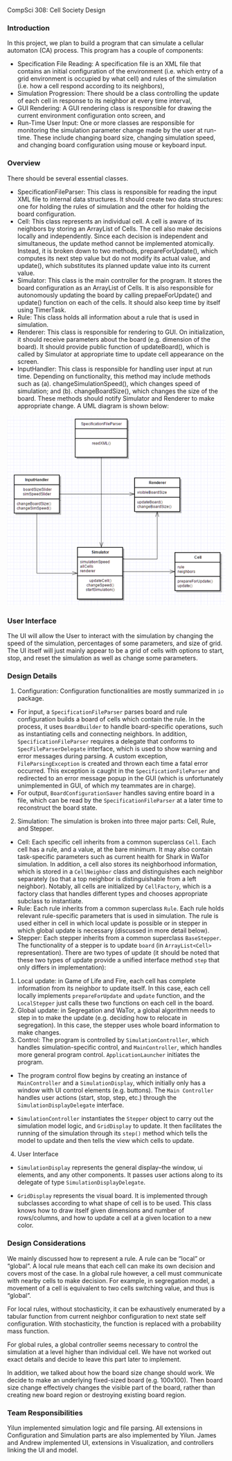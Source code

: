 CompSci 308: Cell Society Design

### Introduction
In this project, we plan to build a program that can simulate a cellular automaton (CA) process. This program has a couple of components:
- Specification File Reading: A specification file is an XML file that contains an initial configuration of the environment (i.e. which entry of a grid environment is occupied by what cell) and rules of the simulation (i.e. how a cell respond according to its neighbors),
- Simulation Progression: There should be a class controlling the update of each cell in response to its neighbor at every time interval,
- GUI Rendering: A GUI rendering class is responsible for drawing the current environment configuration onto screen, and
- Run-Time User Input: One or more classes are responsible for monitoring the simulation parameter change made by the user at run-time. These include changing board size, changing simulation speed, and changing board configuration using mouse or keyboard input.

### Overview

There should be several essential classes.
- SpecificationFileParser: This class is responsible for reading the input XML file to internal data structures. It should create two data structures: one for holding the rules of simulation and the other for holding the board configuration.
- Cell: This class represents an individual cell. A cell is aware of its neighbors by storing an ArrayList of Cells. The cell also make decisions locally and independently. Since each decision is independent and simultaneous, the update method cannot be implemented atomically. Instead, it is broken down to two methods, prepareForUpdate(), which computes its next step value but do not modify its actual value, and update(), which substitutes its planned update value into its current value.
- Simulator: This class is the main controller for the program. It stores the board configuration as an ArrayList of Cells. It is also responsible for autonomously updating the board by calling prepaeForUpdate() and update() function on each of the cells. It should also keep time by itself using TimerTask.
- Rule: This class holds all information about a rule that is used in simulation.
- Renderer: This class is responsible for rendering to GUI. On initialization, it should receive parameters about the board (e.g. dimension of the board). It should provide public function of updateBoard(), which is called by Simulator at appropriate time to update cell appearance on the screen.
- InputHandler: This class is responsible for handling user input at run time. Depending on functionality, this method may include methods such as (a). changeSimulationSpeed(), which changes speed of simulation; and (b). changeBoardSize(), which changes the size of the board. These methods should notify Simulator and Renderer to make appropriate change.
A UML diagram is shown below:

![UML Diagram](diagram.png "UML Diagram")

### User Interface

The UI will allow the User to interact with the simulation by changing the speed of the simulation, percentages of some parameters, and size of grid. The UI itself will just mainly appear to be a grid of cells with options to start, stop, and reset the simulation as well as change some parameters.

### Design Details

 1. Configuration: Configuration functionalities are mostly summarized in `io` package.
  - For input, a `SpecificationFileParser` parses board and rule configuration builds a board of cells which contain the rule. In the process, it uses `BoardBuilder` to handle board-specific operations, such as instantiating cells and connecting neighbors. In addition, `SpecificationFileParser` requires a delegate that conforms to `SpecFileParserDelegate` interface, which is used to show warning and error messages during parsing. A custom exception, `FileParsingException` is created and thrown each time a fatal error occurred. This exception is caught in the `SpecificationFileParser` and redirected to an error message popup in the GUI (which is unfortunately unimplemented in GUI, of which my teammates are in charge).
  - For output, `BoardConfigurationSaver` handles saving entire board in a file, which can be read by the `SpecificationFileParser` at a later time to reconstruct the board state.
 2. Simulation: The simulation is broken into three major parts: Cell, Rule, and Stepper.
  - Cell: Each specific cell inherits from a common superclass `Cell`. Each cell has a rule, and a value, at the bare minimum. It may also contain task-specific parameters such as current health for Shark in WaTor simulation. In addition, a cell also stores its neighborhood information, which is stored in a `CellNeighbor` class and distinguishes each neighbor separately (so that a top neighbor is distinguishable from a left neighbor). Notably, all cells are initialized by `CellFactory`, which is a factory class that handles different types and chooses appropriate subclass to instantiate.
  - Rule: Each rule inherits from a common superclass `Rule`. Each rule holds relevant rule-specific parameters that is used in simulation. The rule is used either in cell in which local update is possible or in stepper in which global update is necessary (discussed in more detail below).
  - Stepper: Each stepper inherits from a common superclass `BaseStepper`. The functionality of a stepper is to update `board` (in `ArrayList<Cell>` representation). There are two types of update (it should be noted that these two types of update provide a unified interface method `step` that only differs in implementation):
   1. Local update: in Game of Life and Fire, each cell has complete information from its neighbor to update itself. In this case, each cell locally implements `prepareForUpdate` and `update` function, and the `LocalStepper` just calls these two functions on each cell in the board.
   2. Global update: in Segregation and WaTor, a global algorithm needs to step in to make the update (e.g. deciding how to relocate in segregation). In this case, the stepper uses whole board information to make changes.
 3. Control: The program is controlled by `SimulationController`, which handles simulation-specific control, and `MainController`, which handles more general program control. `ApplicationLauncher` initiates the program.
  - The program control flow begins by creating an instance of `MainController` and a `SimulationDisplay`, which initially only has a window with UI control elements (e.g. buttons). The `Main Controller` handles user actions (start, stop, step, etc.) through the `SimulationDisplayDelegate` interface.

  - `SimulationController` instantiates the `Stepper` object to carry out the simulation model logic, and `GridDisplay` to update. It then facilitates the running of the simulation through its `step()` method which tells the model to update and then tells the view which cells to update.
 4. User Interface
  - `SimulationDisplay` represents the general display–the window, ui elements, and any other components. It passes user actions along to its delegate of type `SimulationDisplayDelegate`.

  - `GridDisplay` represents the visual board. It is implemented through subclasses according to what shape of cell is to be used. This class knows how to draw itself given dimensions and number of rows/columns, and how to update a cell at a given location to a new color.

### Design Considerations

We mainly discussed how to represent a rule. A rule can be “local” or “global”. A local rule means that each cell can make its own decision and covers most of the case. In a global rule however, a cell must communicate with nearby cells to make decision. For example, in segregation model, a movement of a cell is equivalent to two cells switching value, and thus is “global”.

For local rules, without stochasticity, it can be exhaustively enumerated by a tabular function from current neighbor configuration to next state self configuration. With stochasticity, the function is replaced with a probability mass function.

For global rules, a global controller seems necessary to control the simulation at a level higher than individual cell. We have not worked out exact details and decide to leave this part later to implement.

In addition, we talked about how the board size change should work. We decide to make an underlying fixed-sized board (e.g. 100x100). Then board size change effectively changes the visible part of the board, rather than creating new board region or destroying existing board region.



### Team Responsibilities

Yilun implemented simulation logic and file parsing. All extensions in Configuration and Simulation parts are also implemented by Yilun. James and Andrew implemented UI, extensions in Visualization, and controllers linking the UI and model.
